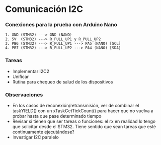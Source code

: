 # Comunicación I2C

### Conexiones para la prueba con Arduino Nano

    1. GND (STM32) ---> GND (NANO)
    2. 5V  (STM32) ---> R_PULL_UP1 y R_PULL_UP2
    3. PB6 (STM32) ---> R_PULL_UP1 ---> PA5 (NANO) [SCL]
    4. PB7 (STM32) ---> R_PULL_UP2 ---> PA4 (NANO) [SDA]

### Tareas
- Implementar I2C2
- Unificar
- Rutina para chequeo de salud de los dispositivos

### Observaciones
- En los casos de reconexión/retransmisión, ver de combinar el taskYIELD() con un xTaskGetTickCount() para hacer que no vuelva a probar hasta que pase determinado tiempo
- Revisar si tienen que ser tareas o funciones: el rx en realidad lo tengo que solicitar desde el STM32. Tiene sentido que sean tareas que esté continuamente ejecutándose?
- Investigar I2C paralelo